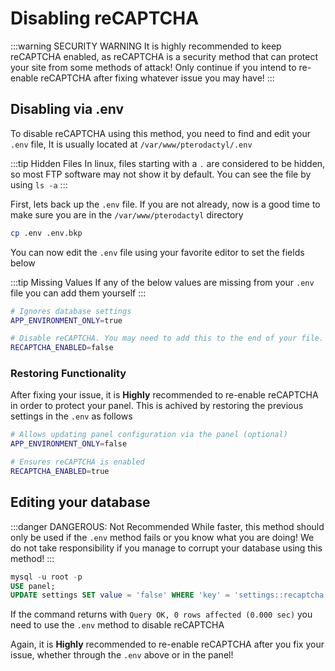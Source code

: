 # Disabling reCAPTCHA

:::warning SECURITY WARNING
It is highly recommended to keep reCAPTCHA enabled, as reCAPTCHA is a security method that can protect your site from some methods of attack!
Only continue if you intend to re-enable reCAPTCHA after fixing whatever issue you may have!
:::

## Disabling via .env

To disable reCAPTCHA using this method, you need to find and edit your `.env` file, It is usually located at `/var/www/pterodactyl/.env`

:::tip Hidden Files
In linux, files starting with a `.` are considered to be hidden, so most FTP software may not show it by default. You can see the file by using `ls -a`
:::

First, lets back up the `.env` file. If you are not already, now is a good time to make sure you are in the `/var/www/pterodactyl` directory

```bash
cp .env .env.bkp
```

You can now edit the `.env` file using your favorite editor to set the fields below

:::tip Missing Values
If any of the below values are missing from your `.env` file you can add them yourself
:::

```bash
# Ignores database settings
APP_ENVIRONMENT_ONLY=true

# Disable reCAPTCHA. You may need to add this to the end of your file.
RECAPTCHA_ENABLED=false
```

### Restoring Functionality

After fixing your issue, it is **Highly** recommended to re-enable reCAPTCHA in order to protect your panel. This is achived by restoring the previous settings in the `.env` as follows

```bash
# Allows updating panel configuration via the panel (optional)
APP_ENVIRONMENT_ONLY=false

# Ensures reCAPTCHA is enabled
RECAPTCHA_ENABLED=true
```

## Editing your database

:::danger DANGEROUS: Not Recommended
While faster, this method should only be used if the `.env` method fails or you know what you are doing! We do not take responsibility if you manage to corrupt your database using this method!
:::

```sql
mysql -u root -p
USE panel;
UPDATE settings SET value = 'false' WHERE 'key' = 'settings::recaptcha:enabled';
```

If the command returns with `Query OK, 0 rows affected (0.000 sec)` you need to use the `.env` method to disable reCAPTCHA

Again, it is **Highly** recommended to re-enable reCAPTCHA after you fix your issue, whether through the `.env` above or in the panel!
